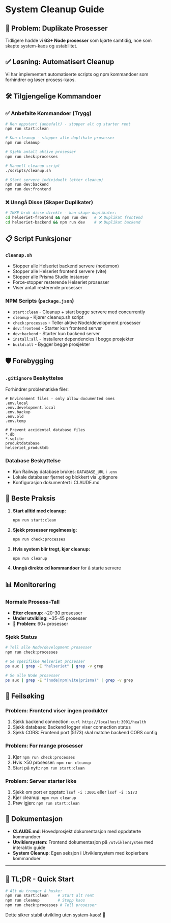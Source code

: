 # System Cleanup Guide

## 🚨 Problem: Duplikate Prosesser

Tidligere hadde vi **63+ Node prosesser** som kjørte samtidig, noe som skapte system-kaos og ustabilitet.

## ✅ Løsning: Automatisert Cleanup

Vi har implementert automatiserte scripts og npm kommandoer som forhindrer og løser prosess-kaos.

## 🛠️ Tilgjengelige Kommandoer

### ✅ Anbefalte Kommandoer (Trygg)

```bash
# Ren oppstart (anbefalt) - stopper alt og starter rent
npm run start:clean

# Kun cleanup - stopper alle duplikate prosesser  
npm run cleanup

# Sjekk antall aktive prosesser
npm run check:processes

# Manuell cleanup script
./scripts/cleanup.sh

# Start servere individuelt (etter cleanup)
npm run dev:backend
npm run dev:frontend
```

### ❌ Unngå Disse (Skaper Duplikater)

```bash
# IKKE bruk disse direkte - kan skape duplikater:
cd helseriet-frontend && npm run dev   # ❌ Duplikat frontend
cd helseriet-backend && npm run dev    # ❌ Duplikat backend
```

## 📋 Script Funksjoner

### `cleanup.sh`
- Stopper alle Helseriet backend servere (nodemon)
- Stopper alle Helseriet frontend servere (vite)  
- Stopper alle Prisma Studio instanser
- Force-stopper resterende Helseriet prosesser
- Viser antall resterende prosesser

### NPM Scripts (`package.json`)
- `start:clean` - Cleanup + start begge servere med concurrently
- `cleanup` - Kjører cleanup.sh script
- `check:processes` - Teller aktive Node/development prosesser  
- `dev:frontend` - Starter kun frontend server
- `dev:backend` - Starter kun backend server
- `install:all` - Installerer dependencies i begge prosjekter
- `build:all` - Bygger begge prosjekter

## 🛡️ Forebygging

### `.gitignore` Beskyttelse
Forhindrer problematiske filer:
```gitignore
# Environment files - only allow documented ones
.env.local
.env.development.local
.env.backup
.env.old
.env.temp

# Prevent accidental database files
*.db
*.sqlite
produktdatabase
helseriet_produktdb
```

### Database Beskyttelse
- Kun Railway database brukes: `DATABASE_URL` i `.env`
- Lokale databaser fjernet og blokkert via .gitignore
- Konfigurasjon dokumentert i CLAUDE.md

## 🎯 Beste Praksis

1. **Start alltid med cleanup:**
   ```bash
   npm run start:clean
   ```

2. **Sjekk prosesser regelmessig:**
   ```bash
   npm run check:processes
   ```

3. **Hvis system blir tregt, kjør cleanup:**
   ```bash
   npm run cleanup
   ```

4. **Unngå direkte cd kommandoer** for å starte servere

## 📊 Monitorering

### Normale Prosess-Tall
- **Etter cleanup**: ~20-30 prosesser
- **Under utvikling**: ~35-45 prosesser
- **🚨 Problem**: 60+ prosesser

### Sjekk Status
```bash
# Tell alle Node/development prosesser
npm run check:processes

# Se spesifikke Helseriet prosesser
ps aux | grep -E "helseriet" | grep -v grep

# Se alle Node prosesser
ps aux | grep -E "(node|npm|vite|prisma)" | grep -v grep
```

## 🔧 Feilsøking

### Problem: Frontend viser ingen produkter
1. Sjekk backend connection: `curl http://localhost:3001/health`
2. Sjekk database: Backend logger viser connection status
3. Sjekk CORS: Frontend port (5173) skal matche backend CORS config

### Problem: For mange prosesser
1. Kjør `npm run check:processes`
2. Hvis >50 prosesser: `npm run cleanup`
3. Start på nytt: `npm run start:clean`

### Problem: Server starter ikke
1. Sjekk om port er opptatt: `lsof -i :3001` eller `lsof -i :5173`
2. Kjør cleanup: `npm run cleanup`
3. Prøv igjen: `npm run start:clean`

## 📝 Dokumentasjon

- **CLAUDE.md**: Hovedprosjekt dokumentasjon med oppdaterte kommandoer
- **Utviklersystem**: Frontend dokumentasjon på `/utviklersystem` med interaktiv guide
- **System Cleanup**: Egen seksjon i Utviklersystem med kopierbare kommandoer

---

## 🚀 TL;DR - Quick Start

```bash
# Alt du trenger å huske:
npm run start:clean    # Start alt rent
npm run cleanup        # Stopp kaos
npm run check:processes # Tell prosesser
```

Dette sikrer stabil utvikling uten system-kaos! 🎉